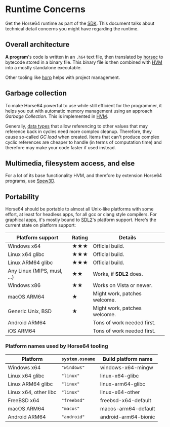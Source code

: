 
<!-- For license of this file, see LICENSE.md in the base folder. -->

Runtime Concerns
================

Get the Horse64 runtime as part of the [SDK](
/docs/Resources.md#sdk). This document talks about
technical detail concerns you might have regarding the
runtime.


Overall architecture
--------------------

**A program**'s code is written in an `.h64` text file, then translated
by [horsec](/docs/Resources.md#horsec) to bytecode stored in a binary
file. This binary file is then combined with [HVM](
/docs/Resources.md#hvm) into a mostly standalone executable.

Other tooling like [horp](/docs/Resources.md#horp) helps
with project management.


Garbage collection
------------------

To make Horse64 powerful to use while still efficient for the
programmer, it helps you out with automatic memory management
using an approach *Garbage Collection*. This is implemented
in [HVM](/docs/Resources.md#hvm).

Generally, [data types](/docs/Language%20Specs/Data%20Types.md) that
allow referencing to other values that may reference back in cycles
need more complex cleanup. Therefore, they cause so-called
*GC load* when created. Items that can't produce complex cyclic
references are cheaper to handle (in terms of computation time)
and therefore may make your code faster if used instead.


Multimedia, filesystem access, and else
---------------------------------------

For a lot of its base functionality HVM, and therefore by
extension Horse64 programs, use [Spew3D](/docs/Resources.md#spew3d).


Portability
-----------

Horse64 should be portable to almost all Unix-like platforms
with some effort, at least for headless apps, for all gcc or
clang style compilers. For graphical apps, it's mostly bound
to [SDL2](https://libsdl.org/)'s platform support. Here's
the current state on platform support:

| Platform support           |Rating| Details                     |
|----------------------------|------|-----------------------------|
| Windows x64                |★★★   | Official build.             |
| Linux x64 glibc            |★★★   | Official build.             |
| Linux ARM64 glibc          |★★★   | Official build.             |
| Any Linux (MIPS, musl, ...)|★★    | Works, if **SDL2** does.    |
| Windows x86                |★★    | Works on Vista or newer.    |
| macOS ARM64                |★     | Might work, patches welcome.|
| Generic Unix, BSD          |★     | Might work, patches welcome.|
| Android ARM64              |      | Tons of work needed first.  |
| iOS ARM64                  |      | Tons of work needed first.  |

### Platform names used by Horse64 tooling

| Platform             |`system.osname`| Build platform name  |
|----------------------|---------------|----------------------|
| Windows x64          |`"windows"`    | windows-x64-mingw    |
| Linux x64 glibc      |`"linux"`      | linux-x64-glibc      |
| Linux ARM64 glibc    |`"linux"`      | linux-arm64-glibc    |
| Linux x64, other libc|`"linux"`      | linux-x64-other      |
| FreeBSD x64          |`"freebsd"`    | freebsd-x64-default  |
| macOS ARM64          |`"macos"`      | macos-arm64-default  |
| Android ARM64        |`"android"`    | android-arm64-bionic |

